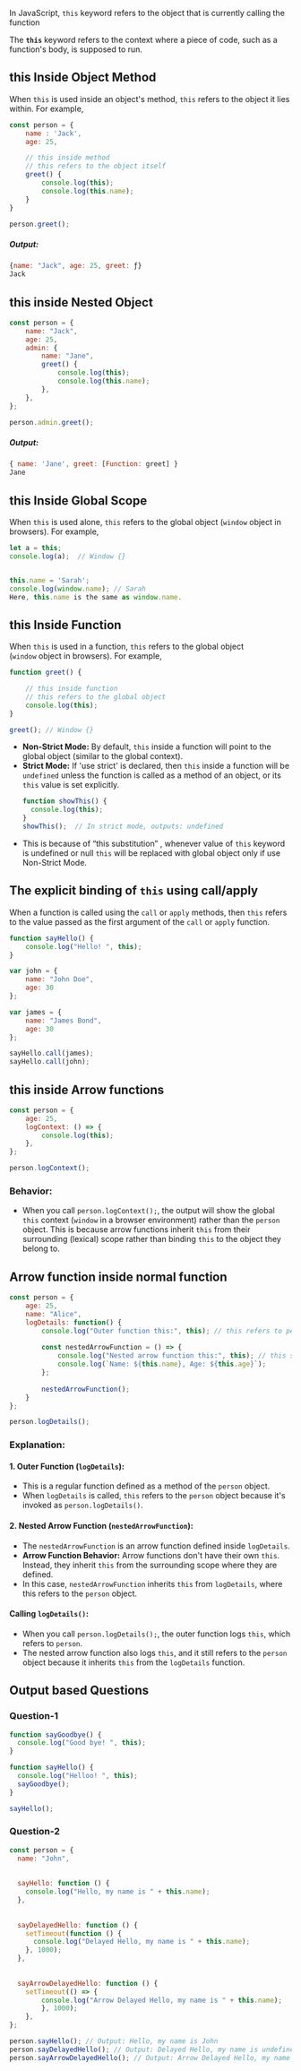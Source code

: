 In JavaScript, `this` keyword refers to the object that is currently calling the function

The **`this`** keyword refers to the context where a piece of code, such as a function's body, is supposed to run.

## this Inside Object Method
When `this` is used inside an object's method, `this` refers to the object it lies within. For example,

```js
const person = {
    name : 'Jack',
    age: 25,

    // this inside method
    // this refers to the object itself
    greet() {
        console.log(this);
        console.log(this.name);
    }
}

person.greet();
```

##### Output:
```js
{name: "Jack", age: 25, greet: ƒ}
Jack
```

## this inside Nested Object
```js
const person = {
	name: "Jack",
	age: 25,
	admin: {
		name: "Jane",
		greet() {
			console.log(this);
			console.log(this.name);
		},
	},
};

person.admin.greet();
```

##### Output:
```js
{ name: 'Jane', greet: [Function: greet] }
Jane
```

## this Inside Global Scope
When `this` is used alone, `this` refers to the global object (`window` object in browsers). For example,

```js
let a = this;
console.log(a);  // Window {}


this.name = 'Sarah';
console.log(window.name); // Sarah
Here, this.name is the same as window.name.
```

## this Inside Function
When `this` is used in a function, `this` refers to the global object (`window` object in browsers). For example,

```js
function greet() {

    // this inside function
    // this refers to the global object
    console.log(this);
}

greet(); // Window {}
```

- **Non-Strict Mode:** By default, `this` inside a function will point to the global object (similar to the global context).
- **Strict Mode:** If 'use strict' is declared, then `this` inside a function will be `undefined` unless the function is called as a method of an object, or its `this` value is set explicitly.
	```js
	function showThis() {
	  console.log(this);
	}
	showThis();  // In strict mode, outputs: undefined
	```
- This is because of “this substitution” , whenever value of `this` keyword is undefined or null `this` will be replaced with global object only if use Non-Strict Mode.

## The explicit binding of `this` using call/apply
When a function is called using the `call` or `apply` methods, then `this` refers to the value passed as the first argument of the `call` or `apply` function.

```js
function sayHello() {
	console.log("Hello! ", this);
}

var john = {
	name: "John Doe",
	age: 30
};

var james = {
	name: "James Bond",
	age: 30
};

sayHello.call(james);
sayHello.call(john);
```

## this inside Arrow functions
```js
const person = {
	age: 25,
	logContext: () => {
	    console.log(this);
	},
};

person.logContext();
```

### Behavior:
- When you call `person.logContext();`, the output will show the global `this` context (`window` in a browser environment) rather than the `person` object. This is because arrow functions inherit `this` from their surrounding (lexical) scope rather than binding `this` to the object they belong to.

## Arrow function inside normal function

```js
const person = {
	age: 25,
	name: "Alice",
	logDetails: function() {
		console.log("Outer function this:", this); // this refers to person
		
		const nestedArrowFunction = () => {
		    console.log("Nested arrow function this:", this); // this still refers to person
			console.log(`Name: ${this.name}, Age: ${this.age}`);
	    };
	    
	    nestedArrowFunction();
	}
};

person.logDetails();
```

### Explanation:
#### 1. Outer Function (`logDetails`):
- This is a regular function defined as a method of the `person` object.
- When `logDetails` is called, `this` refers to the `person` object because it's invoked as `person.logDetails()`.

#### 2. Nested Arrow Function (`nestedArrowFunction`):
- The `nestedArrowFunction` is an arrow function defined inside `logDetails`.
- **Arrow Function Behavior:** Arrow functions don't have their own `this`. Instead, they inherit `this` from the surrounding scope where they are defined.
- In this case, `nestedArrowFunction` inherits `this` from `logDetails`, where` `this refers to the `person` object.

#### Calling `logDetails()`:
- When you call `person.logDetails();`, the outer function logs `this`, which refers to `person`.
- The nested arrow function also logs `this`, and it still refers to the `person` object because it inherits `this` from the `logDetails` function.

## Output based Questions

### Question-1
```js
function sayGoodbye() {
  console.log("Good bye! ", this);
}

function sayHello() {
  console.log("Helloo! ", this);
  sayGoodbye();
}

sayHello();
```

### Question-2
```js
const person = {
  name: "John",
  
  
  sayHello: function () {
    console.log("Hello, my name is " + this.name);
  },
  
  
  sayDelayedHello: function () {
    setTimeout(function () {
      console.log("Delayed Hello, my name is " + this.name);
    }, 1000);
  },
  
  
  sayArrowDelayedHello: function () {
	setTimeout(() => {
	    console.log("Arrow Delayed Hello, my name is " + this.name);
		}, 1000);
	},
};

person.sayHello(); // Output: Hello, my name is John
person.sayDelayedHello(); // Output: Delayed Hello, my name is undefined
person.sayArrowDelayedHello(); // Output: Arrow Delayed Hello, my name is John
```